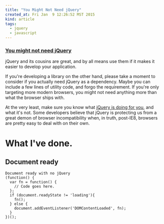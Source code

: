 ```yaml
---
title: "You Might Not Need jQuery"
created_at: Fri Jan  9 12:26:52 MST 2015
kind: article
tags:
  - jquery
  - javascript
---
```


### [You might not need jQuery](http://youmightnotneedjquery.com/)

jQuery and its cousins are great, and by all means use them if it makes
it easier to develop your application.

If you're developing a library on the other hand, please take a moment
to consider if you actually need jQuery as a dependency. Maybe you can
include a few lines of utility code, and forgo the requirement. If you're
only targeting more modern browsers, you might not need anything more
than what the browser ships with.

At the very least, make sure you know what [jQuery is doing for you](https://docs.google.com/document/d/1LPaPA30bLUB_publLIMF0RlhdnPx_ePXm7oW02iiT6o/edit),
and what it's not. Some developers believe that jQuery is protecting us
from a great demon of browser incompatibility when, in truth, post-IE8,
browsers are pretty easy to deal with on their own.

# What I've done.

## Document ready

~~~~~~~~~~~~
Document ready with no jQuery
(function() {
  var fn = function() {
    // Code goes here.
  };
  if (document.readyState != 'loading'){
    fn();
  } else {
    document.addEventListener('DOMContentLoaded', fn);
  }
})();
~~~~~~~~~~~~
